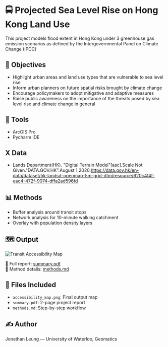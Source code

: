 # 🚍 Projected Sea Level Rise on Hong Kong Land Use

This project models flood extent in Hong Kong under 3 greenhouse gas emission scenarios as defined by the Intergovernmental Panel on Climate Change (IPCC)

## 📌 Objectives

- Highlight urban areas and land use types that are vulnerable to sea level rise
- Inform urban planners on future spatial risks brought by climate change
- Encourage policymakers to adopt mitigative and adaptive measures
- Raise public awareness on the importance of the threats posed by sea level rise and climate change in general

## 🧰 Tools

- ArcGIS Pro
- Pycharm IDE

## X Data

- Lands Department(HK). "Digital Terrain Model"[asc].Scale Not Given."DATA.GOV.HK".August 1,2020.https://data.gov.hk/en-data/dataset/hk-landsd-openmap-5m-grid-dtm/resource/620c4f4f-eac4-472f-9074-dffa2ad596fd

## 📊 Methods

- Buffer analysis around transit stops
- Network analysis for 10-minute walking catchment
- Overlay with population density layers

## 🗺️ Output

![Transit Accessibility Map](accessibility_map.png)

📝 Full report: [summary.pdf](summary.pdf)  
📖 Method details: [methods.md](methods.md)

## 📁 Files Included

- `accessibility_map.png`: Final output map
- `summary.pdf`: 2-page project report
- `methods.md`: Step-by-step workflow

## ✍️ Author

Jonathan Leung — University of Waterloo, Geomatics
